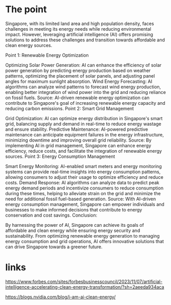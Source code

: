 # The point
Singapore, with its limited land area and high population density, faces challenges in meeting its energy needs while reducing environmental impact. However, leveraging artificial intelligence (AI) offers promising solutions to address these challenges and transition towards affordable and clean energy sources.

Point 1: Renewable Energy Optimization

Optimizing Solar Power Generation: AI can enhance the efficiency of solar power generation by predicting energy production based on weather patterns, optimizing the placement of solar panels, and adjusting panel angles for maximum sunlight absorption.
Wind Energy Forecasting: AI algorithms can analyze wind patterns to forecast wind energy production, enabling better integration of wind power into the grid and reducing reliance on fossil fuels.
Source: AI-driven renewable energy optimization can contribute to Singapore's goal of increasing renewable energy capacity and reducing carbon emissions.
Point 2: Smart Grid Management

Grid Optimization: AI can optimize energy distribution in Singapore's smart grid, balancing supply and demand in real-time to reduce energy wastage and ensure stability.
Predictive Maintenance: AI-powered predictive maintenance can anticipate equipment failures in the energy infrastructure, minimizing downtime and improving overall grid reliability.
Source: By implementing AI in grid management, Singapore can enhance energy efficiency, reduce costs, and facilitate the integration of renewable energy sources.
Point 3: Energy Consumption Management

Smart Energy Monitoring: AI-enabled smart meters and energy monitoring systems can provide real-time insights into energy consumption patterns, allowing consumers to adjust their usage to optimize efficiency and reduce costs.
Demand Response: AI algorithms can analyze data to predict peak energy demand periods and incentivize consumers to reduce consumption during these times, helping to alleviate strain on the grid and minimize the need for additional fossil fuel-based generation.
Source: With AI-driven energy consumption management, Singapore can empower individuals and businesses to make informed decisions that contribute to energy conservation and cost savings.
Conclusion:

By harnessing the power of AI, Singapore can achieve its goals of affordable and clean energy while ensuring energy security and sustainability. From optimizing renewable energy generation to managing energy consumption and grid operations, AI offers innovative solutions that can drive Singapore towards a greener future.
# links
https://www.forbes.com/sites/forbesbusinesscouncil/2023/11/07/artificial-intelligence-accelerating-clean-energy-transformation/?sh=2aeeda934aca

https://blogs.nvidia.com/blog/i-am-ai-clean-energy/ 